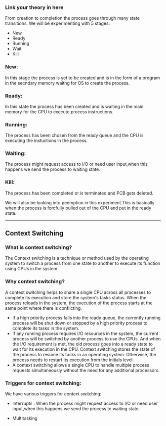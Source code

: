 ### Link your theory in here

From creation to completion the process goes through many state transitions.
We will be experimenting with 5 stages:
* New
* Ready
* Running
* Wait
* Kill

### New:

In this stage the process is yet to be created and is in the form of a program in the secndary memory waitng for OS to create the process.

### Ready:

In this state the process has been created and is waiting in the main memory for the CPU to execute process instructions.

### Running:

The process has been chosen from the ready queue and the CPU is executing the instuctions in the process.

### Waiting:

The process might request access to I/O or need user input,when this happens we send the process to waiting state.

### Kill:
The process has been completed or is terminated and PCB gets deleted.


We will also be looking into peemption in this experiment.This is basically when the process is forcfully pulled out of the CPU and put in the ready state.

---------------------------------------------------------------------------------------------------------------------------------------------------------

## Context Switching

### What is context switching?
The Context switching is a technique or method used by the operating system to switch a process from one state to another to execute its function using CPUs in the system. 
### Why context switching?
A context switching helps to share a single CPU across all processes to complete its execution and store the system's tasks status. When the process reloads in the system, the execution of the process starts at the same point where there is conflicting.
* If a high priority process falls into the ready queue, the currently running process will be shut down or stopped by a high priority process to complete its tasks in the system.
* If any running process requires I/O resources in the system, the current process will be switched by another process to use the CPUs. And when the I/O requirement is met, the old process goes into a ready state to wait for its execution in the CPU. Context switching stores the state of the process to resume its tasks in an operating system. Otherwise, the process needs to restart its execution from the initials level.
* A context switching allows a single CPU to handle multiple process requests simultaneously without the need for any additional processors.
### Triggers for context switching:
We have various triggers for context switching:
* Interrupts : When the process might request access to I/O or need user input,when this happens we send the process to waiting state.

* Multitasking
